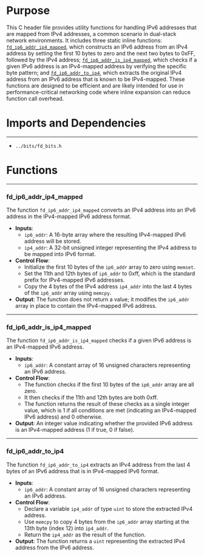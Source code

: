 # Purpose
This C header file provides utility functions for handling IPv6 addresses that are mapped from IPv4 addresses, a common scenario in dual-stack network environments. It includes three static inline functions: [`fd_ip6_addr_ip4_mapped`](#fd_ip6_addr_ip4_mapped), which constructs an IPv6 address from an IPv4 address by setting the first 10 bytes to zero and the next two bytes to 0xFF, followed by the IPv4 address; [`fd_ip6_addr_is_ip4_mapped`](#fd_ip6_addr_is_ip4_mapped), which checks if a given IPv6 address is an IPv4-mapped address by verifying the specific byte pattern; and [`fd_ip6_addr_to_ip4`](#fd_ip6_addr_to_ip4), which extracts the original IPv4 address from an IPv6 address that is known to be IPv4-mapped. These functions are designed to be efficient and are likely intended for use in performance-critical networking code where inline expansion can reduce function call overhead.
# Imports and Dependencies

---
- `../bits/fd_bits.h`


# Functions

---
### fd\_ip6\_addr\_ip4\_mapped<!-- {{#callable:fd_ip6_addr_ip4_mapped}} -->
The function `fd_ip6_addr_ip4_mapped` converts an IPv4 address into an IPv6 address in the IPv4-mapped IPv6 address format.
- **Inputs**:
    - `ip6_addr`: A 16-byte array where the resulting IPv4-mapped IPv6 address will be stored.
    - `ip4_addr`: A 32-bit unsigned integer representing the IPv4 address to be mapped into IPv6 format.
- **Control Flow**:
    - Initialize the first 10 bytes of the `ip6_addr` array to zero using `memset`.
    - Set the 11th and 12th bytes of `ip6_addr` to 0xff, which is the standard prefix for IPv4-mapped IPv6 addresses.
    - Copy the 4 bytes of the IPv4 address `ip4_addr` into the last 4 bytes of the `ip6_addr` array using `memcpy`.
- **Output**: The function does not return a value; it modifies the `ip6_addr` array in place to contain the IPv4-mapped IPv6 address.


---
### fd\_ip6\_addr\_is\_ip4\_mapped<!-- {{#callable:fd_ip6_addr_is_ip4_mapped}} -->
The function `fd_ip6_addr_is_ip4_mapped` checks if a given IPv6 address is an IPv4-mapped IPv6 address.
- **Inputs**:
    - `ip6_addr`: A constant array of 16 unsigned characters representing an IPv6 address.
- **Control Flow**:
    - The function checks if the first 10 bytes of the `ip6_addr` array are all zero.
    - It then checks if the 11th and 12th bytes are both 0xff.
    - The function returns the result of these checks as a single integer value, which is 1 if all conditions are met (indicating an IPv4-mapped IPv6 address) and 0 otherwise.
- **Output**: An integer value indicating whether the provided IPv6 address is an IPv4-mapped address (1 if true, 0 if false).


---
### fd\_ip6\_addr\_to\_ip4<!-- {{#callable:fd_ip6_addr_to_ip4}} -->
The function `fd_ip6_addr_to_ip4` extracts an IPv4 address from the last 4 bytes of an IPv6 address that is in IPv4-mapped IPv6 format.
- **Inputs**:
    - `ip6_addr`: A constant array of 16 unsigned characters representing an IPv6 address.
- **Control Flow**:
    - Declare a variable `ip4_addr` of type `uint` to store the extracted IPv4 address.
    - Use `memcpy` to copy 4 bytes from the `ip6_addr` array starting at the 13th byte (index 12) into `ip4_addr`.
    - Return the `ip4_addr` as the result of the function.
- **Output**: The function returns a `uint` representing the extracted IPv4 address from the IPv6 address.


